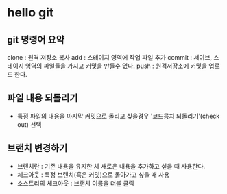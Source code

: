 # hello git

## git 명령어 요약

clone : 원격 저장소 복사
add : 스테이지 영역에 작업 파일 추가
commit : 세이브, 스테이지 영역의 파일들을 가지고 커밋을 만들수 있다.
push : 원격저장소에 커밋을 업로드 한다.

## 파일 내용 되돌리기
- 특정 파일의 내용을 마지막 커밋으로 돌리고 싶을경우 '코드뭉치 되돌리기'(check out) 선택

## 브랜치 변경하기

- 브랜치란 : 기존 내용을 유지한 체 새로운 내용을 추가하고 싶을 때 사용한다.
- 체크아웃 : 특정 브랜치(혹은 커밋)으로 돌아가고 싶을 때 사용
- 소스트리의 체크아웃 : 브랜치 이름을 더블 클릭